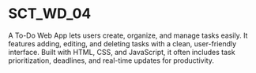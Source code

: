 # SCT_WD_04
A To-Do Web App lets users create, organize, and manage tasks easily. It features adding, editing, and deleting tasks with a clean, user-friendly interface. Built with HTML, CSS, and JavaScript, it often includes task prioritization, deadlines, and real-time updates for productivity.
